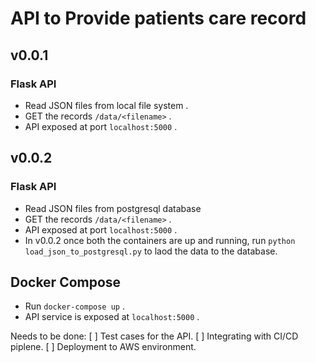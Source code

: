 # API to Provide patients care record

## v0.0.1
### Flask API 
* Read JSON files from local file system .
* GET the records `/data/<filename>` .
* API exposed at port `localhost:5000` .

## v0.0.2
### Flask API 
* Read JSON files from postgresql database
* GET the records `/data/<filename>` .
* API exposed at port `localhost:5000` .
* In v0.0.2 once both the containers are up and running, run `python load_json_to_postgresql.py` to laod the data to the database.

## Docker Compose 
* Run `docker-compose up` .
* API service is exposed at `localhost:5000` .



Needs to be done:
[ ] Test cases for the API.
[ ] Integrating with CI/CD piplene.
[ ] Deployment to AWS environment.